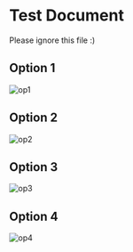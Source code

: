 # Test Document
Please ignore this file :)

## Option 1
![op1](https://raw.githubusercontent.com/sanicsquirtle420/dotfiles/main/pictures/2268x4032-test.png)

## Option 2
![op2](https://raw.githubusercontent.com/sanicsquirtle420/dotfiles/main/pictures/3024x4032-test.png)

## Option 3
![op3](https://raw.githubusercontent.com/sanicsquirtle420/dotfiles/main/pictures/3024x3024-test.png)

## Option 4
![op4](https://raw.githubusercontent.com/sanicsquirtle420/dotfiles/main/pictures/1024%C3%97768-test.png)
